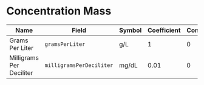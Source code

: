 # Concentration Mass

| Name                     | Field                    | Symbol | Coefficient | Constant |
| ------------------------ | ------------------------ | ------ | ----------- | -------- |
| Grams Per Liter          | `gramsPerLiter`          | g/L    | 1           | 0        |
| Milligrams Per Deciliter | `milligramsPerDeciliter` | mg/dL  | 0.01        | 0        |
